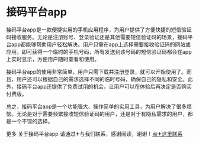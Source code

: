 # 接码平台app

接码平台app是一款便捷实用的手机应用程序，为用户提供了方便快捷的短信验证码接收服务。无论是注册账号、登录验证还是其他需要短信验证码的场景，接码平台app都能够帮助用户轻松解决。用户只需在app上选择需要接收验证码的网站或应用，即可获得一个临时的手机号码，所有发送到该号码的短信验证码都会在app上实时显示，方便用户随时查看和使用。

接码平台app的使用非常简单，用户只需下载并注册登录，就可以开始使用了。而且，用户还可以根据自己的需求选择不同的临时号码，确保自己的隐私和安全。此外，接码平台app还提供了免费试用的机会，让用户可以在体验后再决定是否购买付费版。

总之，接码平台app是一个功能强大、操作简单的实用工具，为用户解决了很多烦恼。无论是对于需要频繁接收短信验证码的用户，还是对于有隐私需求的用户，都是一个不错的选择。

更多 关于接码平台app 请通过✈与我们联系，感谢阅读，谢谢！[点✈这里联系](https://acc.k02.cc)